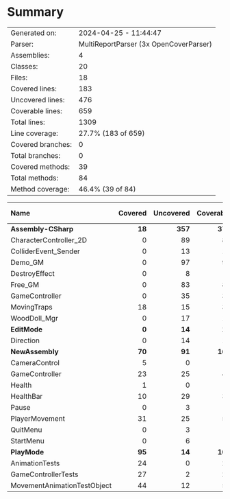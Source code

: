 ﻿# Summary
|||
|:---|:---|
| Generated on: | 2024-04-25 - 11:44:47 |
| Parser: | MultiReportParser (3x OpenCoverParser) |
| Assemblies: | 4 |
| Classes: | 20 |
| Files: | 18 |
| Covered lines: | 183 |
| Uncovered lines: | 476 |
| Coverable lines: | 659 |
| Total lines: | 1309 |
| Line coverage: | 27.7% (183 of 659) |
| Covered branches: | 0 |
| Total branches: | 0 |
| Covered methods: | 39 |
| Total methods: | 84 |
| Method coverage: | 46.4% (39 of 84) |

|**Name**|**Covered**|**Uncovered**|**Coverable**|**Total**|**Line coverage**|**Covered**|**Total**|**Branch coverage**|**Covered**|**Total**|**Method coverage**|
|:---|---:|---:|---:|---:|---:|---:|---:|---:|---:|---:|---:|
|**Assembly-CSharp**|**18**|**357**|**375**|**732**|**4.8%**|**0**|**0**|****|**4**|**37**|**10.8%**|
|CharacterController_2D|0|89|89|194|0%|0|0||0|6|0%|
|ColliderEvent_Sender|0|13|13|30|0%|0|0||0|2|0%|
|Demo_GM|0|97|97|175|0%|0|0||0|4|0%|
|DestroyEffect|0|8|8|21|0%|0|0||0|3|0%|
|Free_GM|0|83|83|152|0%|0|0||0|4|0%|
|GameController|0|35|35|62|0%|0|0||0|9|0%|
|MovingTraps|18|15|33|53|54.5%|0|0||4|5|80%|
|WoodDoll_Mgr|0|17|17|45|0%|0|0||0|4|0%|
|**EditMode**|**0**|**14**|**14**|**44**|**0%**|**0**|**0**|****|**0**|**2**|**0%**|
|Direction|0|14|14|44|0%|0|0||0|2|0%|
|**NewAssembly**|**70**|**91**|**161**|**288**|**43.4%**|**0**|**0**|****|**20**|**30**|**66.6%**|
|CameraControl|5|0|5|19|100%|0|0||2|2|100%|
|GameController|23|25|48|81|47.9%|0|0||7|10|70%|
|Health|1|0|1|8|100%|0|0||1|1|100%|
|HealthBar|10|29|39|56|25.6%|0|0||2|3|66.6%|
|Pause|0|3|3|12|0%|0|0||0|1|0%|
|PlayerMovement|31|25|56|84|55.3%|0|0||8|10|80%|
|QuitMenu|0|3|3|12|0%|0|0||0|1|0%|
|StartMenu|0|6|6|16|0%|0|0||0|2|0%|
|**PlayMode**|**95**|**14**|**109**|**735**|**87.1%**|**0**|**0**|****|**15**|**15**|**100%**|
|AnimationTests|24|0|24|245|100%|0|0||5|5|100%|
|GameControllerTests|27|2|29|245|93.1%|0|0||3|3|100%|
|MovementAnimationTestObject|44|12|56|245|78.5%|0|0||7|7|100%|
